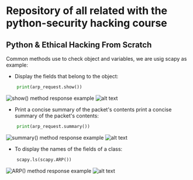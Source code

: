 # Repository of all related with the python-security hacking course

## Python & Ethical Hacking From Scratch

Common methods use to check object and variables, we are usig scapy as example:

- Display the fields that belong to the object:
```python
    print(arp_request.show())
```
![show() method response example]()
![alt text]()
- Print a concise summary of the packet's contents print a concise summary of the packet's contents:
```python
    print(arp_request.summary())
```
![summary() method response example]()
![alt text]()

- To display the names of the fields of a class:
```python
    scapy.ls(scapy.ARP())
```
![ARP() method response example]()
![alt text]()
